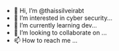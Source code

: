 - 👋 Hi, I’m @thaissilveirabt
- 👀 I’m interested in cyber security...
- 🌱 I’m currently learning dev...
- 💞️ I’m looking to collaborate on ...
- 📫 How to reach me ...

<!---
thaissilveirabt/thaissilveirabt is a ✨ special ✨ repository because its `README.md` (this file) appears on your GitHub profile.
You can click the Preview link to take a look at your changes.
--->
